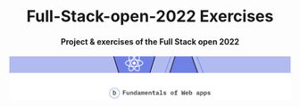 <h1 align="center">Full-Stack-open-2022 Exercises</h1>

<h4 align="center">Project &amp; exercises of the Full Stack open 2022</h4>

![r](assests/readme-head.png)



